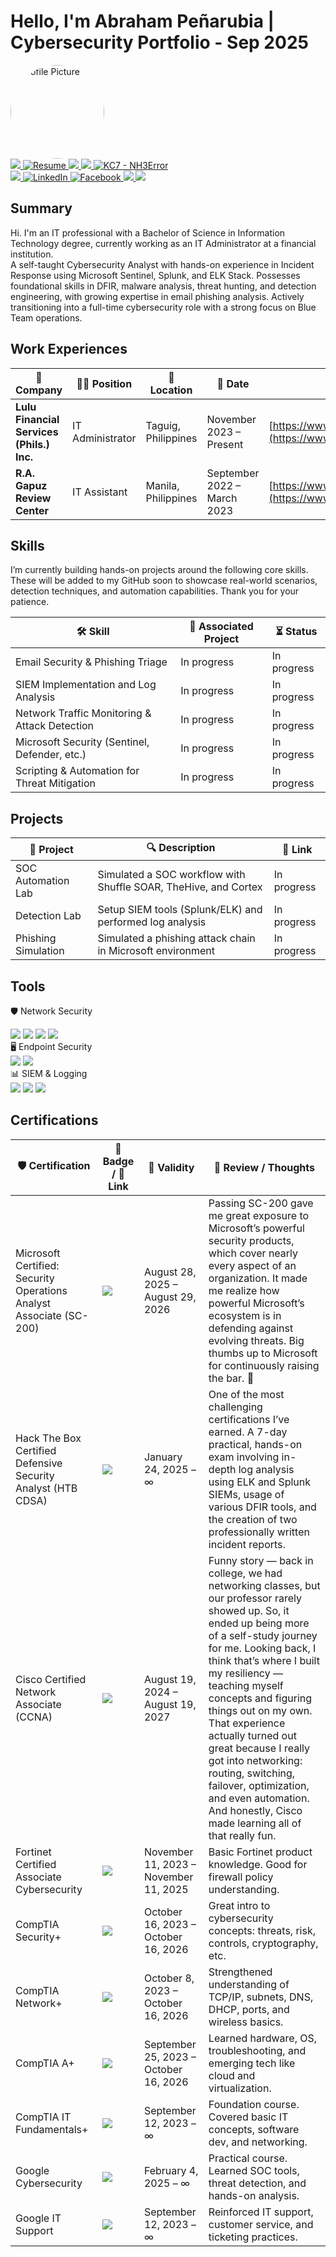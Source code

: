 # Hello, I'm Abraham Peñarubia | Cybersecurity Portfolio - Sep 2025

  <!-- Profile Picture -->
<img class="profile-pic" src="https://scontent.fmnl17-1.fna.fbcdn.net/v/t39.30808-1/541353887_1721125801872517_4460438905931118522_n.jpg?stp=dst-jpg_s480x480_tt6&_nc_cat=101&ccb=1-7&_nc_sid=e99d92&_nc_eui2=AeHn8UHyydv3ztu7FgDKJHVDfKMewNGZR5B8ox7A0ZlHkII_5b3Y9ar6CotcBDKYkJPgm2vVICQ-JPYF488c6R3C&_nc_ohc=LIJwP2mgH-wQ7kNvwHdHDbm&_nc_oc=AdmCLVOmZqY_TRgGlchxkYghjLDOpDwScEa16jVI-1_nNUL0ZRg7el_bwQBjzKVCr_Q&_nc_zt=24&_nc_ht=scontent.fmnl17-1.fna&_nc_gid=erXryQvM6iuBTJM3CUPHfQ&oh=00_AfWkV5RqmGnqFyn-wQHRyMZ8sj1lyC5mMIw_oh81s-Zh0Q&oe=68B80F7C" alt="Profile Picture" style="width:150px; height:auto; border-radius:50%;" />

<div class="container">
  <div class="buttons">
  <!-- GitHub -->
  <a href="https://github.com/NH3Error">
    <img src="https://img.shields.io/badge/-GitHub-181717?style=for-the-badge&logo=github&logoColor=white" />
  </a>

  <!-- Resume -->
  <a href="https://drive.google.com/file/d/16FtQ5tbU2MahQDbYaNSXqD2BpW3cAW-u/view?usp=sharing" target="_blank">
    <img src="https://img.shields.io/badge/Resume-Google%20Drive-34A853?style=for-the-badge&logo=googledrive&logoColor=white" alt="Resume" />
  </a>

  <!-- Hack The Box -->
  <a href="https://app.hackthebox.com/profile/2052578" target="_blank">
    <img src="https://img.shields.io/badge/Hack%20The%20Box-NH3Error-121212?style=for-the-badge&logo=hackthebox&logoColor=9FEF00" />
  </a>

  <!-- TryHackMe -->
  <a href="https://tryhackme.com/p/NH3Error" target="_blank">
    <img src="https://img.shields.io/badge/TryHackMe-NH3Error-2C2C2C?style=for-the-badge&logo=tryhackme&logoColor=FF1F1F" />
  </a>

  <!-- KC7 -->
  <a href="https://kc7cyber.com/profile/2c783cc2" target="_blank" rel="noopener">
    <img src="https://img.shields.io/badge/KC7-NH3Error-121212?style=for-the-badge&logo=data:image/svg+xml;base64,PASTE_YOUR_BASE64_SVG_HERE" alt="KC7 - NH3Error" />
  </a>

  <br>

  <!-- Medium -->
  <a href="https://medium.com/@abrahampenarubia">
    <img src="https://img.shields.io/badge/-Medium-12100E?style=for-the-badge&logo=medium&logoColor=white" />
  </a>

  <!-- LinkedIn -->
  <a href="https://linkedin.com/in/abrahampenarubia" target="_blank">
    <img src="https://img.shields.io/badge/LinkedIn-0077B5?style=for-the-badge&logo=linkedin&logoColor=white" alt="LinkedIn" />
  </a>

  <!-- Facebook -->
  <a href="https://www.facebook.com/abrahampenarubia/" target="_blank"> 
    <img src="https://img.shields.io/badge/Facebook-1877F2?style=for-the-badge&logo=facebook&logoColor=white" alt="Facebook" /> 
  </a>

  <!-- Email -->
  <a href="mailto:abrahampenarubia@gmail.com">
    <img src="https://img.shields.io/badge/Email-abrahampenarubia@gmail.com-D14836?style=for-the-badge&logo=gmail&logoColor=white" />
  </a>

  <!-- TipidPC -->
  <a href="https://tipidpc.com/ratings.php?username=r2xDxD">
    <img src="https://img.shields.io/badge/TIPIDPC%20Trusted%20Seller%20%7C%20Ratings-green?style=for-the-badge&logo=trustpilot&logoColor=white" />
  </a>
  </div>
</div>

## Summary
Hi. I'm an IT professional with a Bachelor of Science in Information Technology degree, currently working as an IT Administrator at a financial institution. <br> A self-taught Cybersecurity Analyst with hands-on experience in Incident Response using Microsoft Sentinel, Splunk, and ELK Stack. Possesses foundational skills in DFIR, malware analysis, threat hunting, and detection engineering, with growing expertise in email phishing analysis. Actively transitioning into a full-time cybersecurity role with a strong focus on Blue Team operations.

## Work Experiences

| 🏢 Company                                   | 🧑‍💻 Position         | 📍 Location           | 📅 Date                      | 🔗 Website                                 |
|---------------------------------------------|----------------------|-----------------------|------------------------------|--------------------------------------------|
| **Lulu Financial Services (Phils.) Inc.**    | IT Administrator     | Taguig, Philippines   | November 2023 – Present      | [https://www.lulumoney.com.ph](https://www.lulumoney.com.ph/) |
| **R.A. Gapuz Review Center**                 | IT Assistant         | Manila, Philippines   | September 2022 – March 2023  | [https://www.raygapuzreviewsystem.com](https://www.raygapuzreviewsystem.com/) |

## Skills

I’m currently building hands-on projects around the following core skills. These will be added to my GitHub soon to showcase real-world scenarios, detection techniques, and automation capabilities. Thank you for your patience.

| 🛠️ Skill                                     | 📁 Associated Project           | ⏳ Status        |
|---------------------------------------------|----------------------------------|------------------|
| Email Security & Phishing Triage             | In progress                      | In progress      |
| SIEM Implementation and Log Analysis         | In progress                      | In progress      |
| Network Traffic Monitoring & Attack Detection| In progress                      | In progress      |
| Microsoft Security (Sentinel, Defender, etc.)| In progress                      | In progress      |
| Scripting & Automation for Threat Mitigation | In progress                      | In progress      |

## Projects

| 🧪 Project | 🔍 Description | 🔗 Link |
|-----------|----------------|--------|
| SOC Automation Lab | Simulated a SOC workflow with Shuffle SOAR, TheHive, and Cortex | In progress |
| Detection Lab | Setup SIEM tools (Splunk/ELK) and performed log analysis | In progress |
| Phishing Simulation | Simulated a phishing attack chain in Microsoft environment | In progress |

## Tools

🛡️ Network Security <br>
<div> <img src="https://img.shields.io/badge/-Fortinet-EE3124?&style=for-the-badge&logo=Fortinet&logoColor=white" /> <img src="https://img.shields.io/badge/-Wireshark-1679A7?&style=for-the-badge&logo=Wireshark&logoColor=white" /> <img src="https://img.shields.io/badge/-Suricata-EF3B2D?&style=for-the-badge&logo=Suricata&logoColor=white" /> <img src="https://img.shields.io/badge/-Zeek-777BB4?&style=for-the-badge&logo=Zeek&logoColor=white" /> </div> 
🖥️ Endpoint Security  <br>
<div> <img src="https://img.shields.io/badge/-CrowdStrike-FF2B06?&style=for-the-badge&logo=CrowdStrike&logoColor=white" /> <img src="https://img.shields.io/badge/-Microsoft_Defender_for_Endpoint-00A4EF?&style=for-the-badge&logo=Microsoft&logoColor=white" /> </div> 
📊 SIEM & Logging  <br>
<div> <img src="https://img.shields.io/badge/-Microsoft_Sentinel-0078D4?&style=for-the-badge&logo=Microsoft&logoColor=white" /> <img src="https://img.shields.io/badge/-Splunk-000000?&style=for-the-badge&logo=Splunk&logoColor=white" /> <img src="https://img.shields.io/badge/-ELK_Stack-005571?&style=for-the-badge&logo=Elastic&logoColor=white" /> </div> 

## Certifications

| 🛡️ Certification                             | 🔖 Badge / 🔗 Link                                                                                              | 📅 Validity                             | 🧠 Review / Thoughts                                                                 |
|---------------------------------------------|------------------------------------------------------------------------------------------------------------|------------------------------------------|---------------------------------------------------------------------------------------|
| Microsoft Certified: Security Operations Analyst Associate (SC-200)              | <a href="https://learn.microsoft.com/api/credentials/share/en-us/abrahampenarubia/95656177043CE4A0?=sharingId=6427A45046DADE32"> <img src="https://img.shields.io/badge/SC--200-0078D4?style=for-the-badge&logo=microsoft&logoColor=white" /> </a> | August 28, 2025 – August 29, 2026 | Passing SC-200 gave me great exposure to Microsoft’s powerful security products, which cover nearly every aspect of an organization. It made me realize how powerful Microsoft’s ecosystem is in defending against evolving threats. Big thumbs up to Microsoft for continuously raising the bar. 💪 |
| Hack The Box Certified Defensive Security Analyst (HTB CDSA)    | <a href="https://www.credly.com/badges/87f00bb9-785a-4fa4-8c6a-1dde7b319503"><img src="https://img.shields.io/badge/-HTB%20CDSA-006400?&style=for-the-badge&logo=HackTheBox&logoColor=white" /></a> | January 24, 2025 – ∞                     | One of the most challenging certifications I’ve earned. A 7-day practical, hands-on exam involving in-depth log analysis using ELK and Splunk SIEMs, usage of various DFIR tools, and the creation of two professionally written incident reports. |
| Cisco Certified Network Associate (CCNA)                        | <a href="https://cp.certmetrics.com/cisco/en/public/verify/credential/478a9ab16a5c4f54bafe5d741499265a"><img src="https://img.shields.io/badge/-CCNA-1D63ED?&style=for-the-badge&logo=Cisco&logoColor=white" /></a> | August 19, 2024 – August 19, 2027        | Funny story — back in college, we had networking classes, but our professor rarely showed up. So, it ended up being more of a self-study journey for me. Looking back, I think that’s where I built my resiliency — teaching myself concepts and figuring things out on my own. That experience actually turned out great because I really got into networking: routing, switching, failover, optimization, and even automation. And honestly, Cisco made learning all of that really fun. |
| Fortinet Certified Associate Cybersecurity  | <a href="https://www.credly.com/badges/2c8bbb46-267a-4ba7-9e0a-2d252246a1e0"><img src="https://img.shields.io/badge/-Fortinet%20FCAC-C41E3A?style=for-the-badge&logo=Fortinet&logoColor=white" /></a> | November 11, 2023 – November 11, 2025    | Basic Fortinet product knowledge. Good for firewall policy understanding.             |
| CompTIA Security+                           | <a href="https://www.certmetrics.com/comptia/public/verification.aspx?code=YSY22JE8K85PV551"><img src="https://img.shields.io/badge/-Security%2B-FF0000?&style=for-the-badge&logo=CompTIA&logoColor=white" /></a> | October 16, 2023 – October 16, 2026      | Great intro to cybersecurity concepts: threats, risk, controls, cryptography, etc.   |
| CompTIA Network+                            | <a href="https://www.certmetrics.com/comptia/public/verification.aspx?code=6H3K944XC43LFX9E"><img src="https://img.shields.io/badge/-Network%2B-007ACC?&style=for-the-badge&logo=CompTIA&logoColor=white" /></a> | October 8, 2023 – October 16, 2026       | Strengthened understanding of TCP/IP, subnets, DNS, DHCP, ports, and wireless basics.|
| CompTIA A+                                  | <a href="https://www.certmetrics.com/comptia/public/verification.aspx?code=Z5TWNJVVK70LFK3F"><img src="https://img.shields.io/badge/-A%2B-4D4D4D?&style=for-the-badge&logo=CompTIA&logoColor=white" /></a> | September 25, 2023 – October 16, 2026    | Learned hardware, OS, troubleshooting, and emerging tech like cloud and virtualization.|
| CompTIA IT Fundamentals+                    | <a href="https://www.certmetrics.com/comptia/public/verification.aspx?code=CTSZ0QV018L6V0C7"><img src="https://img.shields.io/badge/-ITF%2B-00BFFF?style=for-the-badge&logo=CompTIA&logoColor=white" /></a> | September 12, 2023 – ∞                   | Foundation course. Covered basic IT concepts, software dev, and networking.           |
| Google Cybersecurity                        | <a href="https://www.coursera.org/account/accomplishments/professional-cert/WL6M3BW7ZRAA"><img src="https://img.shields.io/badge/-Google%20Cybersecurity-34A853?style=for-the-badge&logo=Google&logoColor=white" /></a> | February 4, 2025 – ∞                     | Practical course. Learned SOC tools, threat detection, and hands-on analysis.         |
| Google IT Support                           | <a href="https://www.coursera.org/account/accomplishments/professional-cert/JVJF6DZTALFQ"><img src="https://img.shields.io/badge/-Google%20IT%20Support-4285F4?style=for-the-badge&logo=Google&logoColor=white" /></a> | September 12, 2023 – ∞                     | Reinforced IT support, customer service, and ticketing practices.                     |
